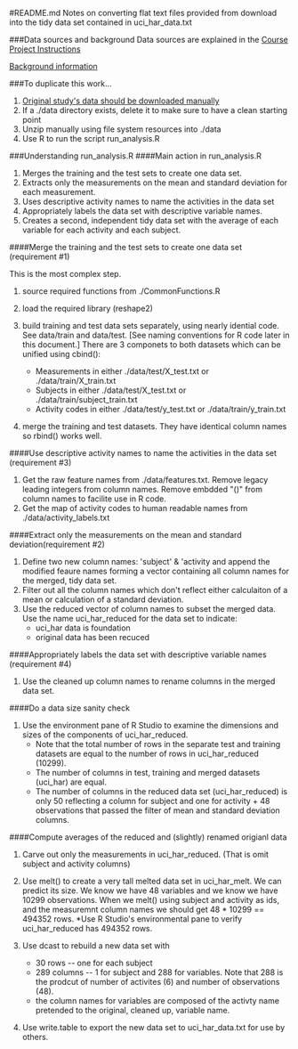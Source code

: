 #README.md
Notes on converting flat text files provided from download into the tidy data set contained in uci_har_data.txt

###Data sources and background
Data sources are explained in the [Course Project Instructions](https://class.coursera.org/getdata-004/human_grading/view/courses/972137/assessments/3/submissions)

[Background information](http://archive.ics.uci.edu/ml/datasets/Human+Activity+Recognition+Using+Smartphones )

###To duplicate this work...
1. [Original study's data should be downloaded manually](https://d396qusza40orc.cloudfront.net/getdata%2Fprojectfiles%2FUCI%20HAR%20Dataset.zip)
2. If a ./data directory exists, delete it to make sure to have a clean starting point
2. Unzip manually using file system resources into ./data
3. Use R to run the script run_analysis.R

###Understanding run_analysis.R
####Main action in run_analysis.R
1. Merges the training and the test sets to create one data set.
2. Extracts only the measurements on the mean and standard deviation for each measurement. 
3. Uses descriptive activity names to name the activities in the data set
4. Appropriately labels the data set with descriptive variable names. 
5. Creates a second, independent tidy data set with the average of each variable for each activity and each subject. 

####Merge the training and the test sets to create one data set (requirement #1)

This is the most complex step.

1. source required functions from ./CommonFunctions.R
2. load the required library (reshape2)
3. build training and test data sets separately, using nearly idential code. See data/train and data/test. [See naming conventions for R code later in this document.] There are 3 componets to both datasets which can be unified using cbind():
    * Measurements in either ./data/test/X_test.txt or ./data/train/X_train.txt
    * Subjects in either ./data/test/X_test.txt or ./data/train/subject_train.txt
    * Activity codes in either ./data/test/y_test.txt or ./data/train/y_train.txt

4. merge the training and test datasets. They have identical column names so rbind() works well.

####Use descriptive activity names to name the activities in the data set (requirement #3)
1. Get the raw feature names from ./data/features.txt. Remove legacy leading integers from column names. Remove embdded "()" from column names to facilite use in R code.
2. Get the map of activity codes to human readable names from ./data/activity_labels.txt

####Extract only the measurements on the mean and standard deviation(requirement #2)
1. Define two new column names: 'subject' & 'activity and append the modified feaure names forming a vector containing all column names for the merged, tidy data set.
4. Filter out all the column names which don't reflect either calculaiton of a mean or calculation of a standard deviation. 
5. Use the reduced vector of column names to  subset the merged data. Use the name uci_har_reduced for the data set to indicate:
    * uci_har data is foundation 
    * original data has been recuced
    
####Appropriately labels the data set with descriptive variable names (requirement #4)
1. Use the cleaned up column names to rename columns in the merged data set.
    
####Do a data size sanity check
1. Use the environment pane of R Studio to examine the dimensions and sizes of the components of uci_har_reduced. 
    * Note that the total number of rows in the separate test and training datasets are equal to the number of rows in uci_har_reduced (10299).
    * The number of columns in test, training and merged datasets (uci_har) are equal.
    * The number of columns in the reduced data set (uci_har_reduced) is only 50 reflecting a column for subject and one for activity + 48 observations that passed the filter of mean and standard deviation columns.

####Compute averages of the reduced and (slightly) renamed origianl data 
1. Carve out only the measurements in uci_har_reduced. (That is omit subject and activity columns)
2. Use melt() to create a very tall melted data set in uci_har_melt. We can predict its size. We know we have 48 variables and we know we have 10299 observations. When we melt() using subject and activity as ids, and the measuremnt column names we should get 48 * 10299 == 494352 rows. 
    *Use R Studio's environmental pane to verify uci_har_reduced has 494352 rows.
3. Use dcast to rebuild a new data set with
    * 30 rows -- one for each subject
    * 289 columns -- 1 for subject and 288 for variables. Note that 288 is the prodcut of number of activites (6) and number of observations (48).
    * the column names for variables are composed of the activty name pretended to the original, cleaned up, variable name.
    
4. Use write.table to export the new data set to uci_har_data.txt for use by others.   
